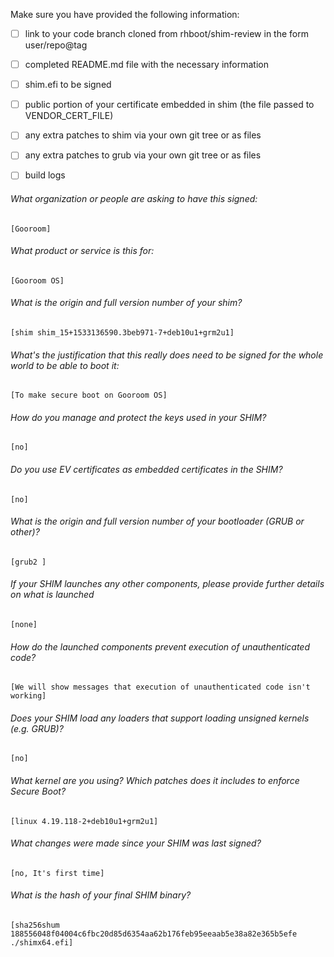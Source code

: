 Make sure you have provided the following information:

 - [ ] link to your code branch cloned from rhboot/shim-review in the form user/repo@tag
 - [ ] completed README.md file with the necessary information
 - [ ] shim.efi to be signed
 - [ ] public portion of your certificate embedded in shim (the file passed to VENDOR_CERT_FILE)
 - [ ] any extra patches to shim via your own git tree or as files
 - [ ] any extra patches to grub via your own git tree or as files
 - [ ] build logs


###### What organization or people are asking to have this signed:
`[Gooroom]`

###### What product or service is this for:
`[Gooroom OS]`

###### What is the origin and full version number of your shim?
`[shim shim_15+1533136590.3beb971-7+deb10u1+grm2u1]`

###### What's the justification that this really does need to be signed for the whole world to be able to boot it:
`[To make secure boot on Gooroom OS]`

###### How do you manage and protect the keys used in your SHIM?
`[no]`

###### Do you use EV certificates as embedded certificates in the SHIM?
`[no]`

###### What is the origin and full version number of your bootloader (GRUB or other)?
`[grub2 ]`

###### If your SHIM launches any other components, please provide further details on what is launched
`[none]`

###### How do the launched components prevent execution of unauthenticated code?
`[We will show messages that execution of unauthenticated code isn't working]`

###### Does your SHIM load any loaders that support loading unsigned kernels (e.g. GRUB)?
`[no]`

###### What kernel are you using? Which patches does it includes to enforce Secure Boot?
`[linux 4.19.118-2+deb10u1+grm2u1]`

###### What changes were made since your SHIM was last signed?
`[no, It's first time]`

###### What is the hash of your final SHIM binary?
`[sha256shum 188556048f04004c6fbc20d85d6354aa62b176feb95eeaab5e38a82e365b5efe  ./shimx64.efi]`

